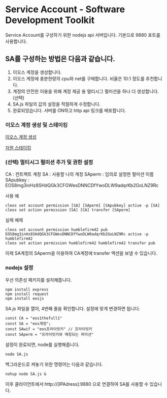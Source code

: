 Service Account - Software Development Toolkit
======


Service Account를 구성하기 위한 nodejs api 서버입니다.
기본으로 9880 포트를 사용합니다.

## SA를 구성하는 방법은 다음과 같습니다.
1. 이오스 계정을 생성합니다.
2. 이오스 계정에 충분한량의 cpu와 net를 구매합니다. 비율은 10:1 정도를 추천합니다.
3. 계정의 안전한 이용을 위해 계정 제공 용 멀티시그 펄미션을 하나 더 생성합니다. (선택)
4. SA.js 파일의 값의 설정을 적절하게 수정합니다.
5. 완료되었습니다. 서버를 ON하고 http api 링크를 배포합니다.

### 이오스 계정 생성 및 스테이킹
[이오스 계정 생성](https://medium.com/@wannabit/쉬운-eos-계정-생성-eostart-com-76a55f98837e)

[자원 스테이킹](http://koreos.io/News/115665)

### (선택) 멀티시그 펄미션 추가 및 권한 설정
CA : 컨트랙트 계정
SA : 사용할 나의 계정
SAperm : 임의로 설정한 펄미션 이름
SApubkey : EOS8mg3inHz8SHdQGk3CFGWesDNNCDfYwoDLW9adqrKb2GoLNZ9Rc

사용 예
```
cleos set account permission [SA] [SAperm] [SApubkey] active -p [SA]
cleos set action permission [SA] [CA] transfer [SAperm]
```
실제 예제
```
cleos set account permission humblefirm42 pub EOS8mg3inHz8SHdQGk3CFGWesDNNCDfYwoDLW9adqrKb2GoLNZ9Rc active -p humblefirm42
cleos set action permission humblefirm42 humblefirm42 transfer pub
```
이제 SA계정의 SAperm을 이용하여 CA계정에 transfer 액션을 보낼 수 있습니다.

### nodejs 설정


우선 의존성 패키지를 설치해줍니다.
```
npm install express
npm install request
npm install eosjs
```

SA.js 파일을 열어, 4번째 줄을 확인합니다.
설정에 맞게 변경하면 됩니다.
```
const CA = "eos1thefull1"
const SA = "eos계정";
const SAwif = "eos프라이빗키" // 프라이빗키
const SAperm = "프라이빗키와 매칭되는 퍼미션" 
```

설정이 완료되면, node를 실행해줍니다.
```
node SA.js
```

백그라운드로 켜놓기 위한 명령어는 다음과 같습니다.
```
nohup node SA.js &
```

이후 클라이언트에서 http://[IPAdress]:9880 으로 연결하여 SA를 사용할 수 있습니다.
